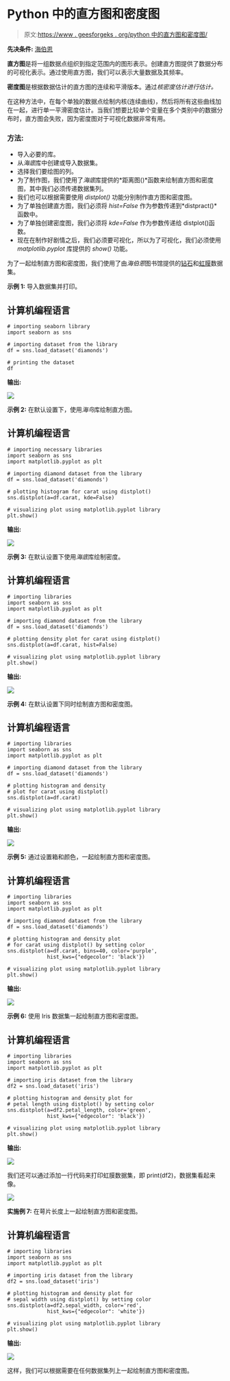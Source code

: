 # Python 中的直方图和密度图

> 原文:[https://www . geesforgeks . org/python 中的直方图和密度图/](https://www.geeksforgeeks.org/histograms-and-density-plots-in-python/)

**先决条件:** [海伯恩](https://www.geeksforgeeks.org/introduction-to-seaborn-python/#:~:text=Seaborn%20is%20an%20amazing%20visualization,the%20data%20structures%20from%20pandas.)

**直方图**是将一组数据点组织到指定范围内的图形表示。创建直方图提供了数据分布的可视化表示。通过使用直方图，我们可以表示大量数据及其频率。

**密度图**是根据数据估计的直方图的连续和平滑版本。通过*核密度估计进行估计。*

在这种方法中，在每个单独的数据点绘制内核(连续曲线)，然后将所有这些曲线加在一起，进行单一平滑密度估计。当我们想要比较单个变量在多个类别中的数据分布时，直方图会失败，因为密度图对于可视化数据非常有用。

### 方法:

*   导入必要的库。
*   从*海底*库中创建或导入数据集。
*   选择我们要绘图的列。
*   为了制作图，我们使用了*海底*库提供的*距离图()*函数来绘制直方图和密度图，其中我们必须传递数据集列。
*   我们也可以根据需要使用 *distplot()* 功能分别制作直方图和密度图。
*   为了单独创建直方图，我们必须将 *hist=False* 作为参数传递到*distpract()*函数中。
*   为了单独创建密度图，我们必须将 *kde=False* 作为参数传递给 distplot()函数。
*   现在在制作好剧情之后，我们必须要可视化，所以为了可视化，我们必须使用 *matplotlib.pyplot* 库提供的 *show()* 功能。

为了一起绘制直方图和密度图，我们使用了由*海伯恩*图书馆提供的[钻石](https://www.kaggle.com/shivam2503/diamonds)和[虹膜](https://www.kaggle.com/uciml/iris)数据集。

**示例 1:** 导入数据集并打印。

## 计算机编程语言

```
# importing seaborn library
import seaborn as sns

# importing dataset from the library
df = sns.load_dataset('diamonds')

# printing the dataset
df
```

**输出:**

![](img/e81b94d0e9486e42b75e1bb4843dfe7b.png)

**示例 2:** 在默认设置下，使用*海鸟*库绘制直方图。

## 计算机编程语言

```
# importing necessary libraries
import seaborn as sns
import matplotlib.pyplot as plt

# importing diamond dataset from the library
df = sns.load_dataset('diamonds')

# plotting histogram for carat using distplot()
sns.distplot(a=df.carat, kde=False)

# visualizing plot using matplotlib.pyplot library
plt.show()
```

**输出:**

![](img/5889ac0853bde368415f9737f79fc416.png)

**示例 3:** 在默认设置下使用*海底*库绘制密度。

## 计算机编程语言

```
# importing libraries
import seaborn as sns
import matplotlib.pyplot as plt

# importing diamond dataset from the library
df = sns.load_dataset('diamonds')

# plotting density plot for carat using distplot()
sns.distplot(a=df.carat, hist=False)

# visualizing plot using matplotlib.pyplot library
plt.show()
```

**输出:**

![](img/995c311cdd56d89e4113c5312436bbab.png)

**示例 4:** 在默认设置下同时绘制直方图和密度图。

## 计算机编程语言

```
# importing libraries
import seaborn as sns
import matplotlib.pyplot as plt

# importing diamond dataset from the library
df = sns.load_dataset('diamonds')

# plotting histogram and density
# plot for carat using distplot()
sns.distplot(a=df.carat)

# visualizing plot using matplotlib.pyplot library
plt.show()
```

**输出:**

![](img/dc5f597fdaaaebe0910cdf265c19b81e.png)

**示例 5:** 通过设置箱和颜色，一起绘制直方图和密度图。

## 计算机编程语言

```
# importing libraries
import seaborn as sns
import matplotlib.pyplot as plt

# importing diamond dataset from the library
df = sns.load_dataset('diamonds')

# plotting histogram and density plot
# for carat using distplot() by setting color
sns.distplot(a=df.carat, bins=40, color='purple',
             hist_kws={"edgecolor": 'black'})

# visualizing plot using matplotlib.pyplot library
plt.show()
```

**输出:**

![](img/9afcebd87f80390b4cdd8ca1ec18b00d.png)

**示例 6:** 使用 Iris 数据集一起绘制直方图和密度图。

## 计算机编程语言

```
# importing libraries
import seaborn as sns
import matplotlib.pyplot as plt

# importing iris dataset from the library
df2 = sns.load_dataset('iris')

# plotting histogram and density plot for
# petal length using distplot() by setting color
sns.distplot(a=df2.petal_length, color='green',
             hist_kws={"edgecolor": 'black'})

# visualizing plot using matplotlib.pyplot library
plt.show()
```

**输出:**

![](img/9a3a4406ce88eb4e4aa71e7ac2adef18.png)

我们还可以通过添加一行代码来打印虹膜数据集，即 print(df2)，数据集看起来像。

![](img/1f61ed06904503cb8e3d9799310c7f18.png)

**实施例 7:** 在萼片长度上一起绘制直方图和密度图。

## 计算机编程语言

```
# importing libraries
import seaborn as sns
import matplotlib.pyplot as plt

# importing iris dataset from the library
df2 = sns.load_dataset('iris')

# plotting histogram and density plot for
# sepal width using distplot() by setting color
sns.distplot(a=df2.sepal_width, color='red',
             hist_kws={"edgecolor": 'white'})

# visualizing plot using matplotlib.pyplot library
plt.show()
```

**输出:**

![](img/bde36bca116527edc2af8078665ba3e7.png)

这样，我们可以根据需要在任何数据集列上一起绘制直方图和密度图。